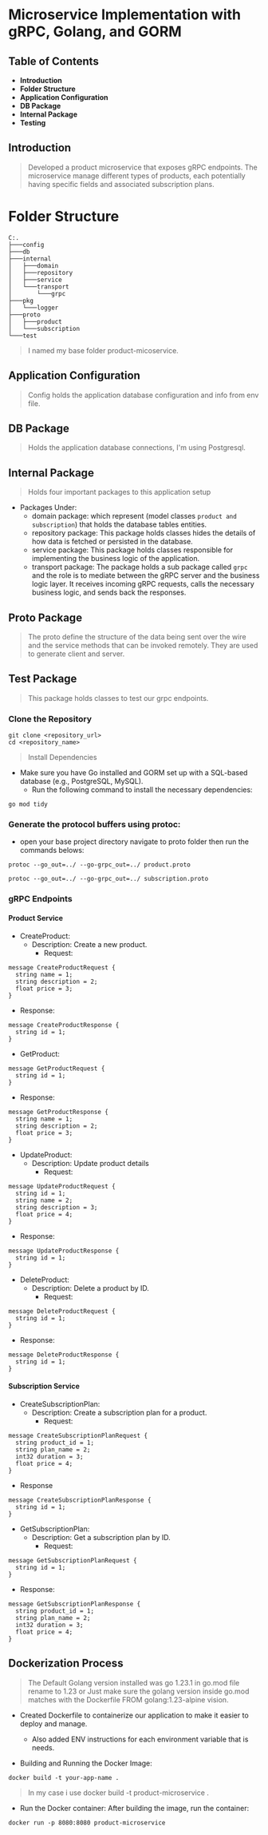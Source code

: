 # Microservice Implementation with gRPC, Golang, and GORM


## Table of Contents
* **Introduction**
* **Folder Structure**
* **Application Configuration**
* **DB Package**
* **Internal Package**
* **Testing**
  
## Introduction
> Developed a product microservice that exposes gRPC endpoints. The microservice manage different types of products, each potentially having specific fields and associated subscription plans. 

# Folder Structure 
```
C:.
├───config
├───db
├───internal
│   ├───domain
│   ├───repository
│   ├───service
│   └───transport
│       └───grpc
├───pkg
│   └───logger 
├───proto      
│   ├───product
│   └───subscription
└───test

```
> I named my base folder product-micoservice.

## Application Configuration 
> Config holds the application database configuration and info from env file.

## DB Package 
> Holds the application database connections, I'm using Postgresql.

## Internal Package
> Holds four important packages to this application setup
- Packages Under:
    - domain package: which represent (model classes `product and subscription`) that holds the database tables entities.
    - repository package: This package holds classes hides the details of how data is fetched or persisted in the database.
    - service package: This package holds classes responsible for implementing the business logic of the application.
    - transport package: The package holds a sub package called `grpc` and the role is to mediate between the gRPC server and the business logic layer. It receives incoming gRPC requests, calls the necessary business logic, and sends back the responses.

## Proto Package
> The proto define the structure of the data being sent over the wire and the service methods that can be invoked remotely. They are used to generate client and server.

## Test Package
> This package holds classes to test our grpc endpoints.

### Clone the Repository
```
git clone <repository_url>
cd <repository_name>
```
> Install Dependencies
- Make sure you have Go installed and GORM set up with a SQL-based database (e.g., PostgreSQL, MySQL).
    - Run the following command to install the necessary dependencies:

```
go mod tidy
```
### Generate the protocol buffers using protoc:
- open your base project directory navigate to proto folder then run the commands belows:
```
protoc --go_out=../ --go-grpc_out=../ product.proto

protoc --go_out=../ --go-grpc_out=../ subscription.proto
```

### gRPC Endpoints
#### Product Service
- CreateProduct:
    - Description: Create a new product.
        - Request:
```
message CreateProductRequest {
  string name = 1;
  string description = 2;
  float price = 3;
}

```

- Response:
```
message CreateProductResponse {
  string id = 1;
}
```
- GetProduct:
```
message GetProductRequest {
  string id = 1;
}
```
- Response:

```
message GetProductResponse {
  string name = 1;
  string description = 2;
  float price = 3;
}

```
- UpdateProduct:
    - Description: Update product details
        - Request:

```
message UpdateProductRequest {
  string id = 1;
  string name = 2;
  string description = 3;
  float price = 4;
}

```

- Response:

```
message UpdateProductResponse {
  string id = 1;
}
```
- DeleteProduct:
    - Description: Delete a product by ID.
        - Request:
```
message DeleteProductRequest {
  string id = 1;
}
```

- Response:
```
message DeleteProductResponse {
  string id = 1;
}
```
#### Subscription Service
- CreateSubscriptionPlan:
    - Description: Create a subscription plan for a product.
        - Request:
```
message CreateSubscriptionPlanRequest {
  string product_id = 1;
  string plan_name = 2;
  int32 duration = 3;
  float price = 4;
}
```

-  Response

```
message CreateSubscriptionPlanResponse {
  string id = 1;
}
```

- GetSubscriptionPlan:
    - Description: Get a subscription plan by ID.
        - Request:
```
message GetSubscriptionPlanRequest {
  string id = 1;
}

```

- Response:
```
message GetSubscriptionPlanResponse {
  string product_id = 1;
  string plan_name = 2;
  int32 duration = 3;
  float price = 4;
}

```
## Dockerization Process

> The Default Golang version installed was go 1.23.1 in go.mod file rename to 1.23 or Just make sure the golang version inside go.mod matches with the Dockerfile FROM golang:1.23-alpine vision.

- Created Dockerfile to containerize our application to make it easier to deploy and manage.
    - Also added ENV instructions for each environment variable that is needs.

- Building and Running the Docker Image:
```
docker build -t your-app-name .
```
> In my case i use docker build -t product-microservice .

- Run the Docker container: After building the image, run the container:
```
docker run -p 8080:8080 product-microservice
```
